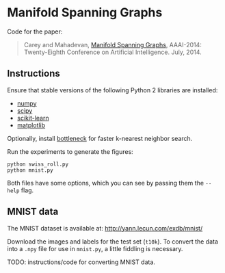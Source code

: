 # Manifold Spanning Graphs

Code for the paper:
 > Carey and Mahadevan, [Manifold Spanning Graphs](http://people.cs.umass.edu/~ccarey/pubs/msg.pdf), AAAI-2014: Twenty-Eighth Conference on Artificial Intelligence. July, 2014.


## Instructions

Ensure that stable versions of the following Python 2 libraries are installed:

 * [numpy](http://www.numpy.org/)
 * [scipy](http://www.scipy.org/)
 * [scikit-learn](http://scikit-learn.org/)
 * [matplotlib](http://matplotlib.org/)

Optionally, install [bottleneck](https://pypi.python.org/pypi/Bottleneck)
for faster k-nearest neighbor search.

Run the experiments to generate the figures:

    python swiss_roll.py
    python mnist.py

Both files have some options,
which you can see by passing them the `--help` flag.


## MNIST data

The MNIST dataset is available at: http://yann.lecun.com/exdb/mnist/

Download the images and labels for the test set (`t10k`).
To convert the data into a `.npy` file for use in `mnist.py`,
a little fiddling is necessary.

TODO: instructions/code for converting MNIST data.
